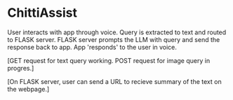 # ChittiAssist

User interacts with app through voice. 
Query is extracted to text and routed to FLASK server.
FLASK server prompts the LLM with query and send the response back to app.
App 'responds' to the user in voice. 

[GET request for text query working. POST request for image query in progres.]


[On FLASK server, user can send a URL to recieve summary of the text on the webpage.]
